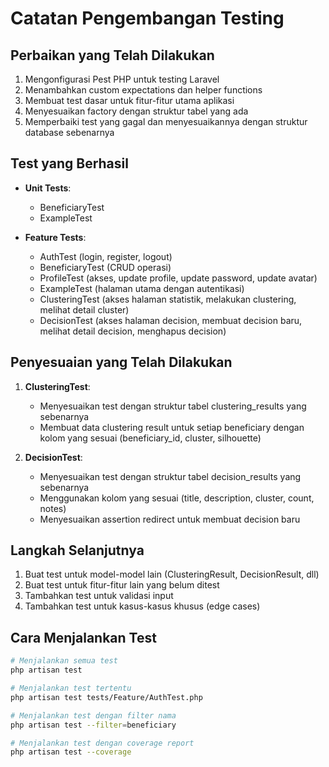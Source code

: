 # Catatan Pengembangan Testing

## Perbaikan yang Telah Dilakukan

1. Mengonfigurasi Pest PHP untuk testing Laravel
2. Menambahkan custom expectations dan helper functions
3. Membuat test dasar untuk fitur-fitur utama aplikasi
4. Menyesuaikan factory dengan struktur tabel yang ada
5. Memperbaiki test yang gagal dan menyesuaikannya dengan struktur database sebenarnya

## Test yang Berhasil

- **Unit Tests**:
  - BeneficiaryTest
  - ExampleTest

- **Feature Tests**:
  - AuthTest (login, register, logout)
  - BeneficiaryTest (CRUD operasi)
  - ProfileTest (akses, update profile, update password, update avatar)
  - ExampleTest (halaman utama dengan autentikasi)
  - ClusteringTest (akses halaman statistik, melakukan clustering, melihat detail cluster)
  - DecisionTest (akses halaman decision, membuat decision baru, melihat detail decision, menghapus decision)

## Penyesuaian yang Telah Dilakukan

1. **ClusteringTest**:
   - Menyesuaikan test dengan struktur tabel clustering_results yang sebenarnya
   - Membuat data clustering result untuk setiap beneficiary dengan kolom yang sesuai (beneficiary_id, cluster, silhouette)

2. **DecisionTest**:
   - Menyesuaikan test dengan struktur tabel decision_results yang sebenarnya
   - Menggunakan kolom yang sesuai (title, description, cluster, count, notes)
   - Menyesuaikan assertion redirect untuk membuat decision baru

## Langkah Selanjutnya

1. Buat test untuk model-model lain (ClusteringResult, DecisionResult, dll)
2. Buat test untuk fitur-fitur lain yang belum ditest
3. Tambahkan test untuk validasi input
4. Tambahkan test untuk kasus-kasus khusus (edge cases)

## Cara Menjalankan Test

```bash
# Menjalankan semua test
php artisan test

# Menjalankan test tertentu
php artisan test tests/Feature/AuthTest.php

# Menjalankan test dengan filter nama
php artisan test --filter=beneficiary

# Menjalankan test dengan coverage report
php artisan test --coverage
``` 